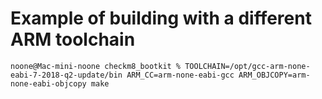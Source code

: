 # Example of building with a different ARM toolchain

```noone@Mac-mini-noone checkm8_bootkit % TOOLCHAIN=/opt/gcc-arm-none-eabi-7-2018-q2-update/bin ARM_CC=arm-none-eabi-gcc ARM_OBJCOPY=arm-none-eabi-objcopy make```
